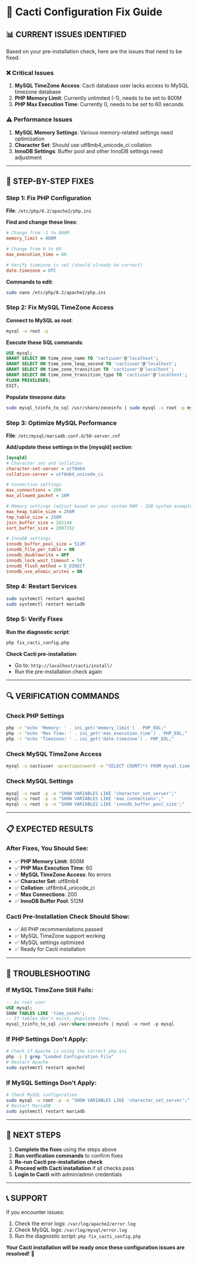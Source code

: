 # 🔧 Cacti Configuration Fix Guide

## 📊 **CURRENT ISSUES IDENTIFIED**

Based on your pre-installation check, here are the issues that need to be fixed:

### **❌ Critical Issues**
1. **MySQL TimeZone Access**: Cacti database user lacks access to MySQL timezone database
2. **PHP Memory Limit**: Currently unlimited (-1), needs to be set to 800M
3. **PHP Max Execution Time**: Currently 0, needs to be set to 60 seconds

### **⚠️ Performance Issues**
1. **MySQL Memory Settings**: Various memory-related settings need optimization
2. **Character Set**: Should use utf8mb4_unicode_ci collation
3. **InnoDB Settings**: Buffer pool and other InnoDB settings need adjustment

---

## 🚀 **STEP-BY-STEP FIXES**

### **Step 1: Fix PHP Configuration**

**File**: `/etc/php/8.2/apache2/php.ini`

**Find and change these lines**:
```ini
# Change from -1 to 800M
memory_limit = 800M

# Change from 0 to 60
max_execution_time = 60

# Verify timezone is set (should already be correct)
date.timezone = UTC
```

**Commands to edit**:
```bash
sudo nano /etc/php/8.2/apache2/php.ini
```

### **Step 2: Fix MySQL TimeZone Access**

**Connect to MySQL as root**:
```bash
mysql -u root -p
```

**Execute these SQL commands**:
```sql
USE mysql;
GRANT SELECT ON time_zone_name TO 'cactiuser'@'localhost';
GRANT SELECT ON time_zone_leap_second TO 'cactiuser'@'localhost';
GRANT SELECT ON time_zone_transition TO 'cactiuser'@'localhost';
GRANT SELECT ON time_zone_transition_type TO 'cactiuser'@'localhost';
FLUSH PRIVILEGES;
EXIT;
```

**Populate timezone data**:
```bash
sudo mysql_tzinfo_to_sql /usr/share/zoneinfo | sudo mysql -u root -p mysql
```

### **Step 3: Optimize MySQL Performance**

**File**: `/etc/mysql/mariadb.conf.d/50-server.cnf`

**Add/update these settings in the [mysqld] section**:
```ini
[mysqld]
# Character set and collation
character-set-server = utf8mb4
collation-server = utf8mb4_unicode_ci

# Connection settings
max_connections = 200
max_allowed_packet = 16M

# Memory settings (adjust based on your system RAM - 2GB system example)
max_heap_table_size = 256M
tmp_table_size = 256M
join_buffer_size = 262144
sort_buffer_size = 2097152

# InnoDB settings
innodb_buffer_pool_size = 512M
innodb_file_per_table = ON
innodb_doublewrite = OFF
innodb_lock_wait_timeout = 50
innodb_flush_method = O_DIRECT
innodb_use_atomic_writes = ON
```

### **Step 4: Restart Services**

```bash
sudo systemctl restart apache2
sudo systemctl restart mariadb
```

### **Step 5: Verify Fixes**

**Run the diagnostic script**:
```bash
php fix_cacti_config.php
```

**Check Cacti pre-installation**:
- Go to: `http://localhost/cacti/install/`
- Run the pre-installation check again

---

## 🔍 **VERIFICATION COMMANDS**

### **Check PHP Settings**
```bash
php -r "echo 'Memory: ' . ini_get('memory_limit') . PHP_EOL;"
php -r "echo 'Max Time: ' . ini_get('max_execution_time') . PHP_EOL;"
php -r "echo 'Timezone: ' . ini_get('date.timezone') . PHP_EOL;"
```

### **Check MySQL TimeZone Access**
```bash
mysql -u cactiuser -pcactipassword -e "SELECT COUNT(*) FROM mysql.time_zone_name;"
```

### **Check MySQL Settings**
```bash
mysql -u root -p -e "SHOW VARIABLES LIKE 'character_set_server';"
mysql -u root -p -e "SHOW VARIABLES LIKE 'max_connections';"
mysql -u root -p -e "SHOW VARIABLES LIKE 'innodb_buffer_pool_size';"
```

---

## 📋 **EXPECTED RESULTS**

### **After Fixes, You Should See**:
- ✅ **PHP Memory Limit**: 800M
- ✅ **PHP Max Execution Time**: 60
- ✅ **MySQL TimeZone Access**: No errors
- ✅ **Character Set**: utf8mb4
- ✅ **Collation**: utf8mb4_unicode_ci
- ✅ **Max Connections**: 200
- ✅ **InnoDB Buffer Pool**: 512M

### **Cacti Pre-Installation Check Should Show**:
- ✅ All PHP recommendations passed
- ✅ MySQL TimeZone support working
- ✅ MySQL settings optimized
- ✅ Ready for Cacti installation

---

## 🚨 **TROUBLESHOOTING**

### **If MySQL TimeZone Still Fails**:
```sql
-- As root user
USE mysql;
SHOW TABLES LIKE 'time_zone%';
-- If tables don't exist, populate them:
mysql_tzinfo_to_sql /usr/share/zoneinfo | mysql -u root -p mysql
```

### **If PHP Settings Don't Apply**:
```bash
# Check if Apache is using the correct php.ini
php -i | grep "Loaded Configuration File"
# Restart Apache
sudo systemctl restart apache2
```

### **If MySQL Settings Don't Apply**:
```bash
# Check MySQL configuration
sudo mysql -u root -p -e "SHOW VARIABLES LIKE 'character_set_server';"
# Restart MariaDB
sudo systemctl restart mariadb
```

---

## 🎯 **NEXT STEPS**

1. **Complete the fixes** using the steps above
2. **Run verification commands** to confirm fixes
3. **Re-run Cacti pre-installation check**
4. **Proceed with Cacti installation** if all checks pass
5. **Login to Cacti** with admin/admin credentials

---

## 📞 **SUPPORT**

If you encounter issues:
1. Check the error logs: `/var/log/apache2/error.log`
2. Check MySQL logs: `/var/log/mysql/error.log`
3. Run the diagnostic script: `php fix_cacti_config.php`

**Your Cacti installation will be ready once these configuration issues are resolved!** 🚀 